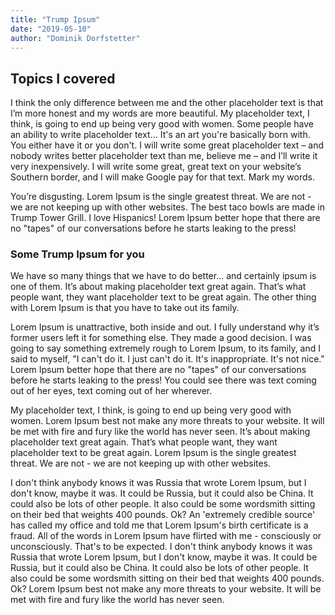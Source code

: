 ```yaml
---
title: "Trump Ipsum"
date: "2019-05-10"
author: "Dominik Dorfstetter"
---
```


## Topics I covered

I think the only difference between me and the other placeholder text is that I’m more honest and my words are more beautiful. My placeholder text, I think, is going to end up being very good with women. Some people have an ability to write placeholder text... It's an art you're basically born with. You either have it or you don't. I will write some great placeholder text – and nobody writes better placeholder text than me, believe me – and I’ll write it very inexpensively. I will write some great, great text on your website’s Southern border, and I will make Google pay for that text. Mark my words.

You’re disgusting. Lorem Ipsum is the single greatest threat. We are not - we are not keeping up with other websites. The best taco bowls are made in Trump Tower Grill. I love Hispanics! Lorem Ipsum better hope that there are no "tapes" of our conversations before he starts leaking to the press!

### Some Trump Ipsum for you

We have so many things that we have to do better... and certainly ipsum is one of them. It’s about making placeholder text great again. That’s what people want, they want placeholder text to be great again. The other thing with Lorem Ipsum is that you have to take out its family.

Lorem Ipsum is unattractive, both inside and out. I fully understand why it’s former users left it for something else. They made a good decision. I was going to say something extremely rough to Lorem Ipsum, to its family, and I said to myself, "I can't do it. I just can't do it. It's inappropriate. It's not nice." Lorem Ipsum better hope that there are no "tapes" of our conversations before he starts leaking to the press! You could see there was text coming out of her eyes, text coming out of her wherever.

My placeholder text, I think, is going to end up being very good with women. Lorem Ipsum best not make any more threats to your website. It will be met with fire and fury like the world has never seen. It’s about making placeholder text great again. That’s what people want, they want placeholder text to be great again. Lorem Ipsum is the single greatest threat. We are not - we are not keeping up with other websites.

I don't think anybody knows it was Russia that wrote Lorem Ipsum, but I don't know, maybe it was. It could be Russia, but it could also be China. It could also be lots of other people. It also could be some wordsmith sitting on their bed that weights 400 pounds. Ok? An 'extremely credible source' has called my office and told me that Lorem Ipsum's birth certificate is a fraud. All of the words in Lorem Ipsum have flirted with me - consciously or unconsciously. That's to be expected. I don't think anybody knows it was Russia that wrote Lorem Ipsum, but I don't know, maybe it was. It could be Russia, but it could also be China. It could also be lots of other people. It also could be some wordsmith sitting on their bed that weights 400 pounds. Ok? Lorem Ipsum best not make any more threats to your website. It will be met with fire and fury like the world has never seen.